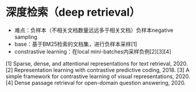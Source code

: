 
# 深度检索（deep retrieval）
- 难点：负样本（不相关文档数量远远多于相关文档）负样本negative sampling
- base：基于BM25检索的文档集，进行负样本采样[1]
- constrastive learning：在local mini-batches内采样负例[2][3][4]



[1] Sparse, dense, and attentional representations for text retrieval, 2020.
[2] Representation learning with contrastive predictive coding, 2018.
[3] A simple framework for contrastive learning of visual representations, 2020.
[4] Dense passage retrieval for open-domain question answering, 2020.
